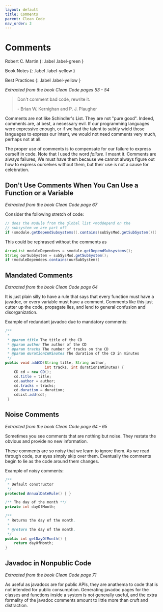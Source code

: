 ```yaml
---
layout: default
title: Comments
parent: Clean Code
nav_order: 3
---
```


# Comments

Robert C. Martin
{: .label .label-green }

Book Notes
{: .label .label-yellow }

Best Practices
{: .label .label-yellow }

*Extracted from the book Clean Code pages 53 - 54*

> Don't comment bad code, rewrite it.
> 
> \- Brian W. Kernighan and P. J. Plaugher

Comments are not like Schindler's List. They are not "pure good". Indeed, comments are, at best, a necessary evil. If our programming languages were expressive enough, or if we had the talent to subtly wield those languages to express our intent, we would not need comments very much, perhaps not at all.

The proper use of comments is to compensate for our failure to express ourself in code. Note that I used the word *failure*. I meant it. Comments are always failures, We must have them because we cannot always figure out how to express ourselves without them, but their use is not a cause for celebration.

## Don't Use Comments When You Can Use a Function or a Variable

*Extracted from the book Clean Code page 67*

Consider the following stretch of code:
```java
// does the module from the global list <moddepend on the
// subsystem we are part of?
if (smodule.getDependSubsystems().contains(subSysMod.getSubSystem()))
```
This could be rephrased without the comments as
```java
ArrayList moduleDependees = smodule.getDependSubsystems();
String ourSubSystem = subSysMod.getSubSystem();
if (moduleDependees.contains(ourSubSystem))
```

## Mandated Comments

*Extracted from the book Clean Code page 64*

It is just plain silly to have a rule that says that every function must have a javadoc, or every variable must have a comment. Comments like this just cutter up the code, propagate lies, and lend to general confusion and disorganization.

Example of redundant javadoc due to mandatory comments:
```java
/**
 *
 * @param title The title of the CD
 * @param author The author of the CD
 * @param tracks The number of tracks on the CD
 * @param durationInMinutes The duration of the CD in minutes
 */
public void addCD(String title, String author, 
				  int tracks, int durationInMinutes) {
    CD cd = new CD();
    cd.title = title;
    cd.author = author;
    cd.tracks = tracks;
    cd.duration = duration;
    cdList.add(cd);
 }
```

## Noise Comments

*Extracted from the book Clean Code page 64 - 65*

Sometimes you see comments that are nothing but noise. They restate the obvious and provide no new information.

These comments are so noisy that we learn to ignore them. As we read through code, our eyes simply skip over them. Eventually the comments begin to lie as the code around them changes.

Example of noisy comments:
```java
/**
 * Default constructor
 */
protected AnnualDateRule() { }

/** The day of the month **/
private int dayOfMonth;

/**
 * Returns the day of the month.
 * 
 * @return the day of the month.
 */
public int getDayOfMonth() {
    return dayOfMonth;
}
```

## Javadoc in Nonpublic Code

*Extracted from the book Clean Code page 71*

As useful as javadocs are for public APIs, they are anathema to code that is not intended for public consumption. Generating javadoc pages for the classes and functions inside a system is not generally useful, and the extra formality of the javadoc comments amount to little more than cruft and distraction.
